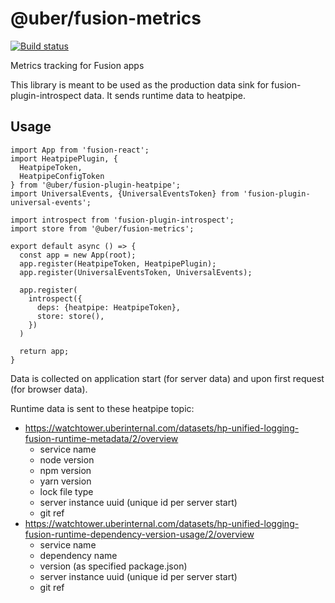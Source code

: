 # @uber/fusion-metrics

[![Build status](https://badge.buildkite.com/e962e49f800a98e953516b0d036bc66501ccb5e90dcd7eff2f.svg?branch=master)](https://buildkite.com/uber/fusionjs)

Metrics tracking for Fusion apps

This library is meant to be used as the production data sink for fusion-plugin-introspect data. It sends runtime data to heatpipe.

## Usage

```
import App from 'fusion-react';
import HeatpipePlugin, {
  HeatpipeToken,
  HeatpipeConfigToken
} from '@uber/fusion-plugin-heatpipe';
import UniversalEvents, {UniversalEventsToken} from 'fusion-plugin-universal-events';

import introspect from 'fusion-plugin-introspect';
import store from '@uber/fusion-metrics';

export default async () => {
  const app = new App(root);
  app.register(HeatpipeToken, HeatpipePlugin);
  app.register(UniversalEventsToken, UniversalEvents);

  app.register(
    introspect({
      deps: {heatpipe: HeatpipeToken},
      store: store(),
    })
  )

  return app;
}
```

Data is collected on application start (for server data) and upon first request (for browser data).

Runtime data is sent to these heatpipe topic:

- https://watchtower.uberinternal.com/datasets/hp-unified-logging-fusion-runtime-metadata/2/overview
  - service name
  - node version
  - npm version
  - yarn version
  - lock file type
  - server instance uuid (unique id per server start)
  - git ref
- https://watchtower.uberinternal.com/datasets/hp-unified-logging-fusion-runtime-dependency-version-usage/2/overview
  - service name
  - dependency name
  - version (as specified package.json)
  - server instance uuid (unique id per server start)
  - git ref
